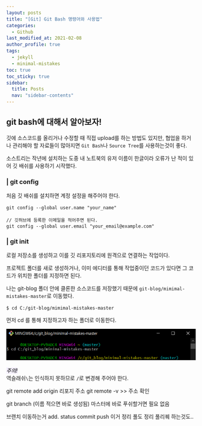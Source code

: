 ```yaml
---
layout: posts
title: "[Git] Git Bash 명령어와 사용법"
categories:
  - Github
last_modified_at: 2021-02-08
author_profile: true
tags:
  - jekyll
  - minimal-mistakes
toc: true
toc_sticky: true
sidebar:
  title: Posts
  nav: "sidebar-contents"
---
```


## git bash에 대해서 알아보자!

깃에 소스코드를 올리거나 수정할 때 직접 upload를 하는 방법도 있지만, 협업을 하거나 관리해야 할 자료들이 많아지면 ```Git Bash```나 ```Source Tree```를 사용하는것이 좋다.

소스트리는 작년에 설치하는 도중 내 노트북의 유저 이름이 한글이라 오류가 난 적이 있어 깃 배쉬를 사용하기 시작했다.

### | git config

처음 깃 배쉬를 설치하면 계정 설정을 해주어야 한다.

```
git config --global user.name "your_name"

// 깃허브에 등록한 이메일을 적어주면 된다.
git config --global user.email "your_email@example.com"
```

### | git init

로컬 저장소를 생성하고 이를 깃 리포지토리에 원격으로 연결하는 작업이다.

프로젝트 폴더를 새로 생성하거나, 이미 에디터를 통해 작업중이던 코드가 있다면 그 코드가 위치한 폴더를 지정하면 된다.

나는 git-blog 폴더 안에 클론한 소스코드를 저장했기 때문에 ```git-blog/mimimal-mistakes-master```로 이동했다.

```
$ cd C:/git-blog/mimimal-mistakes-master
```
먼저 cd 를 통해 지정하고자 하는 폴더로 이동한다.

![cd](/assets/image/git-cd.png)

*<mark style='background-color: #f5f0ff'>주의!</mark>*<br>
역슬래쉬```\```는 인식하지 못하므로 ```/```로 변경해 주어야 한다.

git remote add origin 리포지 주소
git remote -v >> 주소 확인

git branch (이름 적으면 바로 생성됨)
마스터에 바로 푸쉬할거면 필요 없음

브랜치 이동하는거
add. status commit push 이거 정리
풀도 정리
풀리퀘 하는것도..
